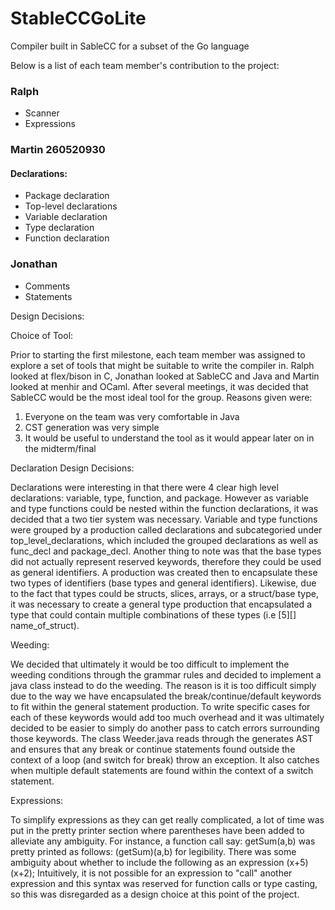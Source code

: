 # StableCCGoLite
Compiler built in SableCC for a subset of the Go language


Below is a list of each team member's contribution to the project:

### Ralph
- Scanner
- Expressions

### Martin 260520930
#### Declarations:
- Package declaration
- Top-level declarations
- Variable declaration
- Type declaration
- Function declaration

### Jonathan
- Comments
- Statements

Design Decisions:

Choice of Tool:

Prior to starting the first milestone, each team member was assigned to explore a set of tools that might be suitable to write the compiler in. Ralph looked at flex/bison in C, Jonathan looked at SableCC and Java and Martin looked at menhir and OCaml. After several meetings, it was decided that SableCC would be the most ideal tool for the group. Reasons given were: 
1) Everyone on the team was very comfortable in Java
2) CST generation was very simple
3) It would be useful to understand the tool as it would appear later on in the midterm/final


Declaration Design Decisions:

Declarations were interesting in that there were 4 clear high level declarations: variable, type, function, and package. However as variable and type functions could be nested within the function declarations, it was decided that a two tier system was necessary. Variable and type functions were grouped by a production called declarations and subcategoried under top_level_declarations, which included the grouped declarations as well as func_decl and package_decl. Another thing to note was that the base types did not actually represent reserved keywords, therefore they could be used as general identifiers. A production was created then to encapsulate these two types of identifiers (base types and general identifiers). Likewise, due to the fact that types could be structs, slices, arrays, or a struct/base type, it was necessary to create a general type production that encapsulated a type that could contain multiple combinations of these types (i.e [5][] name_of_struct). 

Weeding:

We decided that ultimately it would be too difficult to implement the weeding conditions through the grammar rules and decided to implement a java class instead to do the weeding. The reason is it is too difficult simply due to the way we have encapsulated the break/continue/default keywords to fit within the general statement production. To write specific cases for each of these keywords would add too much overhead and it was ultimately decided to be easier to simply do another pass to catch errors surrounding those keywords. The class Weeder.java reads through the generates AST and ensures that any break or continue statements found outside the context of a loop (and switch for break) throw an exception. It also catches when multiple default statements are found within the context of a switch statement. 

Expressions:

To simplify expressions as they can get really complicated, a lot of time was put in the pretty printer section where parentheses have been added to alleviate any ambiguity. For instance, a function call say: getSum(a,b) was pretty printed as follows: (getSum)(a,b) for legibility. There was some ambiguity about whether to include the following as an expression (x+5)(x+2);
Intuitively, it is not possible for an expression to "call" another expression and this syntax was reserved for function calls or type casting, so this was disregarded as a design choice at this point of the project.